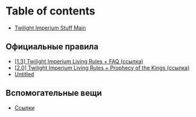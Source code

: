 # Table of contents

* [Twilight Imperium Stuff Main](README.md)

## Официальные правила

* [\[1.3\] Twilight Imperium Living Rules + FAQ \(ссылка\)](https://images-cdn.fantasyflightgames.com/filer_public/da/df/dadf9f07-78f3-43ac-9cce-dd6b55b24ec2/ti4_living_rules_reference_v1_3_web.pdf)
* [\[2.0\] Twilight Imperium Living Rules + Prophecy of the Kings \(ссылка\)](https://images-cdn.fantasyflightgames.com/filer_public/51/55/51552c7f-c05c-445b-84bf-4b073456d008/ti10_pok_living_rules_reference_20_web.pdf)
* [Untitled](oficialnye-pravila/untitled.md)

## Вспомогательные вещи

* [Ссылки](vspomogatelnye-veshi/links.md)

